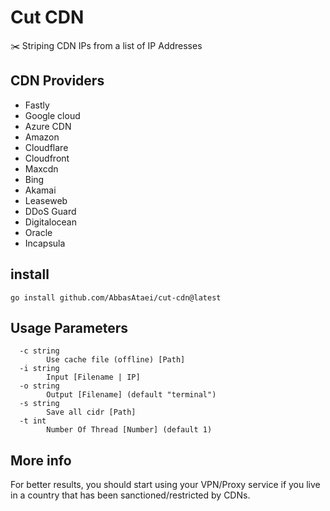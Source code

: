 # Cut CDN
✂️ Striping CDN IPs from a list of IP Addresses

## CDN Providers
* Fastly
* Google cloud
* Azure CDN
* Amazon
* Cloudflare
* Cloudfront
* Maxcdn
* Bing
* Akamai
* Leaseweb
* DDoS Guard
* Digitalocean
* Oracle
* Incapsula

## install
```
go install github.com/AbbasAtaei/cut-cdn@latest
```


## Usage Parameters
```
  -c string
    	Use cache file (offline) [Path]
  -i string
    	Input [Filename | IP]
  -o string
    	Output [Filename] (default "terminal")
  -s string
    	Save all cidr [Path]
  -t int
    	Number Of Thread [Number] (default 1)
```

## More info
For better results, you should start using your VPN/Proxy service if you live in a country that has been sanctioned/restricted by CDNs.
